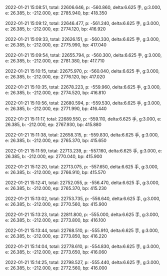 2022-01-21 15:08:51, total: 22606.646, p: -560.860, delta:6.625 手, g:3.000, e: 26.385, b: -212.000, ep: 2785.940, bp: 418.350

2022-01-21 15:09:12, total: 22646.477, p: -561.240, delta:6.625 手, g:3.000, e: 26.385, b: -212.000, ep: 2774.120, bp: 416.920

2022-01-21 15:09:33, total: 22626.151, p: -560.330, delta:6.625 手, g:3.000, e: 26.385, b: -212.000, ep: 2775.990, bp: 417.040

2022-01-21 15:09:54, total: 22655.794, p: -560.300, delta:6.625 手, g:3.000, e: 26.385, b: -212.000, ep: 2781.380, bp: 417.710

2022-01-21 15:10:15, total: 22675.970, p: -560.040, delta:6.625 手, g:3.000, e: 26.385, b: -212.000, ep: 2776.120, bp: 417.020

2022-01-21 15:10:35, total: 22678.223, p: -559.960, delta:6.625 手, g:3.000, e: 26.385, b: -212.000, ep: 2774.520, bp: 416.810

2022-01-21 15:10:56, total: 22680.594, p: -559.530, delta:6.625 手, g:3.000, e: 26.385, b: -212.000, ep: 2771.990, bp: 416.440

2022-01-21 15:11:17, total: 22689.550, p: -559.110, delta:6.625 手, g:3.000, e: 26.385, b: -212.000, ep: 2767.930, bp: 415.880

2022-01-21 15:11:38, total: 22658.315, p: -559.830, delta:6.625 手, g:3.000, e: 26.385, b: -212.000, ep: 2765.370, bp: 415.650

2022-01-21 15:11:59, total: 22713.239, p: -557.160, delta:6.625 手, g:3.000, e: 26.385, b: -212.000, ep: 2770.040, bp: 415.900

2022-01-21 15:12:20, total: 22713.075, p: -557.650, delta:6.625 手, g:3.000, e: 26.385, b: -212.000, ep: 2766.910, bp: 415.570

2022-01-21 15:12:41, total: 22752.055, p: -556.470, delta:6.625 手, g:3.000, e: 26.385, b: -212.000, ep: 2765.370, bp: 415.230

2022-01-21 15:13:02, total: 22753.735, p: -556.640, delta:6.625 手, g:3.000, e: 26.385, b: -212.000, ep: 2770.560, bp: 415.900

2022-01-21 15:13:23, total: 22811.800, p: -555.000, delta:6.625 手, g:3.000, e: 26.385, b: -212.000, ep: 2773.800, bp: 416.100

2022-01-21 15:13:44, total: 22768.510, p: -555.910, delta:6.625 手, g:3.000, e: 26.385, b: -212.000, ep: 2773.850, bp: 416.220

2022-01-21 15:14:04, total: 22778.610, p: -554.830, delta:6.625 手, g:3.000, e: 26.385, b: -212.000, ep: 2773.650, bp: 416.060

2022-01-21 15:14:25, total: 22798.527, p: -555.440, delta:6.625 手, g:3.000, e: 26.385, b: -212.000, ep: 2772.560, bp: 416.000